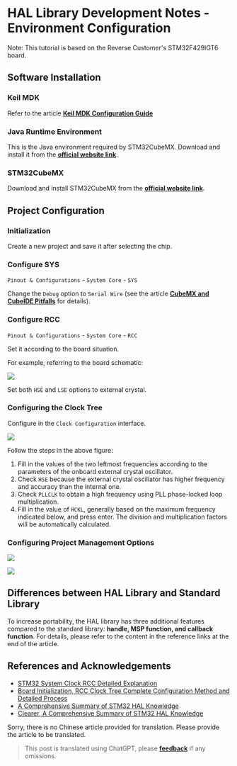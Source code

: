 # HAL Library Development Notes - Environment Configuration

Note: This tutorial is based on the Reverse Customer's STM32F429IGT6 board.

## Software Installation

### Keil MDK

Refer to the article [**Keil MDK Configuration Guide**](https://wiki-power.com/en/KeilMDK%E9%85%8D%E7%BD%AE%E6%8C%87%E5%8D%97)

### Java Runtime Environment

This is the Java environment required by STM32CubeMX. Download and install it from the [**official website link**](https://www.java.com/en/download/).

### STM32CubeMX

Download and install STM32CubeMX from the [**official website link**](https://my.st.com/content/my_st_com/zh/products/development-tools/software-development-tools/stm32-software-development-tools/stm32-configurators-and-code-generators/stm32cubemx.license=1611899126599.product=STM32CubeMX.version=6.1.1.html).

## Project Configuration

### Initialization

Create a new project and save it after selecting the chip.

### Configure SYS

`Pinout & Configurations` - `System Core` - `SYS`

Change the `Debug` option to `Serial Wire` (see the article [**CubeMX and CubeIDE Pitfalls**](https://wiki-power.com/en/CubeMX与CubeIDE避坑) for details).

### Configure RCC

`Pinout & Configurations` - `System Core` - `RCC`

Set it according to the board situation.

For example, referring to the board schematic:

![](https://img.wiki-power.com/d/wiki-media/img/20210205205030.png)

Set both `HSE` and `LSE` options to external crystal.

### Configuring the Clock Tree

Configure in the `Clock Configuration` interface.

![](https://img.wiki-power.com/d/wiki-media/img/20210205205550.png)

Follow the steps in the above figure:

1. Fill in the values of the two leftmost frequencies according to the parameters of the onboard external crystal oscillator.
2. Check `HSE` because the external crystal oscillator has higher frequency and accuracy than the internal one.
3. Check `PLLCLK` to obtain a high frequency using PLL phase-locked loop multiplication.
4. Fill in the value of `HCKL`, generally based on the maximum frequency indicated below, and press enter. The division and multiplication factors will be automatically calculated.

### Configuring Project Management Options

![](https://img.wiki-power.com/d/wiki-media/img/20210130095224.png)

![](https://img.wiki-power.com/d/wiki-media/img/20210130095239.png)

## Differences between HAL Library and Standard Library

To increase portability, the HAL library has three additional features compared to the standard library: **handle, MSP function, and callback function**. For details, please refer to the content in the reference links at the end of the article.

## References and Acknowledgements

- [STM32 System Clock RCC Detailed Explanation](https://blog.csdn.net/as480133937/article/details/98845509)
- [Board Initialization, RCC Clock Tree Complete Configuration Method and Detailed Process](https://www.notion.so/2-RCC-770c0c454f954408a3956257aa0fb523)
- [A Comprehensive Summary of STM32 HAL Knowledge](https://mp.weixin.qq.com/s/ffcjKtl7JdRibLRNGquGXA)
- [Clearer, A Comprehensive Summary of STM32 HAL Knowledge](https://mp.weixin.qq.com/s/qkj0fQS5NrCXmbppKEhaAg)

Sorry, there is no Chinese article provided for translation. Please provide the article to be translated.

> This post is translated using ChatGPT, please [**feedback**](https://github.com/linyuxuanlin/Wiki_MkDocs/issues/new) if any omissions.
